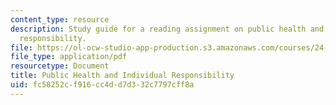 ```yaml
---
content_type: resource
description: Study guide for a reading assignment on public health and individual
  responsibility.
file: https://ol-ocw-studio-app-production.s3.amazonaws.com/courses/24-06j-bioethics-spring-2009/fc58252cf916cc4dd7d332c7797cff8a_MIT24_06Js09_study24.pdf
file_type: application/pdf
resourcetype: Document
title: Public Health and Individual Responsibility
uid: fc58252c-f916-cc4d-d7d3-32c7797cff8a
---
```

